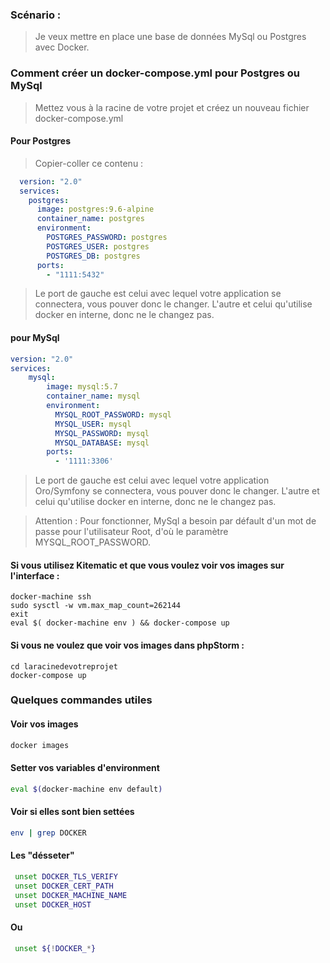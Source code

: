 ### Scénario :

> Je veux mettre en place une base de données MySql ou Postgres avec Docker.

### Comment créer un docker-compose.yml pour Postgres ou MySql

> Mettez vous à la racine de votre projet et créez un nouveau fichier docker-compose.yml

#### Pour Postgres

> Copier-coller ce contenu :

```yml
  version: "2.0"
  services:
    postgres:
      image: postgres:9.6-alpine
      container_name: postgres
      environment:
        POSTGRES_PASSWORD: postgres
        POSTGRES_USER: postgres
        POSTGRES_DB: postgres
      ports:
        - "1111:5432"
```

> Le port de gauche est celui avec lequel votre application se connectera, vous pouver donc le changer. L'autre et celui qu'utilise docker en interne, donc ne le changez pas.

#### pour MySql

```yml
version: "2.0"
services:
    mysql:
        image: mysql:5.7
        container_name: mysql
        environment:
          MYSQL_ROOT_PASSWORD: mysql
          MYSQL_USER: mysql
          MYSQL_PASSWORD: mysql
          MYSQL_DATABASE: mysql
        ports:
          - '1111:3306'
```

> Le port de gauche est celui avec lequel votre application Oro/Symfony se connectera, vous pouver donc le changer. L'autre et celui qu'utilise docker en interne, donc ne le changez pas.

> Attention : Pour fonctionner, MySql a besoin par défault d'un mot de passe pour l'utilisateur Root, d'où le paramètre MYSQL_ROOT_PASSWORD.

#### Si vous utilisez Kitematic et que vous voulez voir vos images sur l'interface : 

```console
docker-machine ssh
sudo sysctl -w vm.max_map_count=262144
exit
eval $( docker-machine env ) && docker-compose up
```

#### Si vous ne voulez que voir vos images dans phpStorm : 

```console
cd laracinedevotreprojet
docker-compose up
```

###  Quelques commandes utiles

#### Voir vos images

```bash
docker images
```

#### Setter vos variables d'environment 

```bash
eval $(docker-machine env default) 
```

#### Voir si elles sont bien settées

```bash
env | grep DOCKER
```

#### Les "désseter"

```bash
 unset DOCKER_TLS_VERIFY
 unset DOCKER_CERT_PATH
 unset DOCKER_MACHINE_NAME
 unset DOCKER_HOST
 ```
 
#### Ou

```bash
 unset ${!DOCKER_*}
```